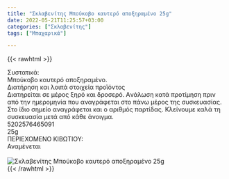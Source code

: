 ```yaml
---
title: "Σκλαβενίτης Μπούκοβο καυτερό αποξηραμένο 25g"
date: 2022-05-21T11:25:57+03:00
categories: ["Σκλαβενίτης"]
tags: ["Μπαχαρικά"]

---
```

{{< rawhtml >}}

<div class="sload560"><div class="product"><div id="sistatika">Συστατικά:</div><div class="alltext">Μπούκοβο καυτερό αποξηραμένο.</div><div id="loipa">Διατήρηση και λοιπά στοιχεία προϊόντος</div><div class="alltext">Διατηρείται σε μέρος ξηρό και δροσερό. Aνάλωση κατά προτίμηση πριν από την ημερομηνία που αναγράφεται στο πάνω μέρος της συσκευασίας. Στο ίδιο σημείο αναγράφεται και ο αριθμός παρτίδας. Κλείνουμε καλά τη συσκευασία μετά από κάθε άνοιγμα.</div><div id="barcode"><div id="barimage1"></div><span id="bartext">5202576465091</span></div><div id="varos"><div id="varosimage1"></div><span id="varostext">25g</span></div><div id="kivotio">ΠΕΡΙΕΧΟΜΕΝΟ ΚΙΒΩΤΙΟΥ:<br>Αναμένεται</div><br><div class="pimg"><img alt="Σκλαβενίτης Μπούκοβο καυτερό αποξηραμένο 25g" title="Σκλαβενίτης Μπούκοβο καυτερό αποξηραμένο 25g" src="/media/images/sklavenitis-mpoukobo-kautero-apokshrameno-25g.jpg"></div></div></div>
{{< /rawhtml >}}


